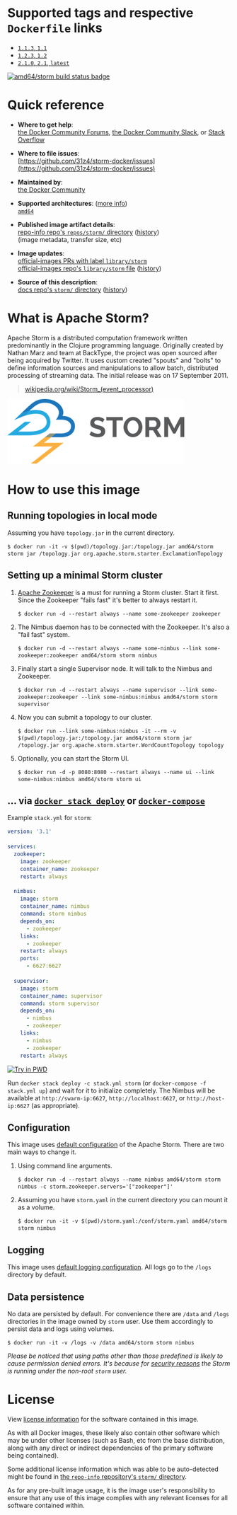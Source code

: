 <!--

********************************************************************************

WARNING:

    DO NOT EDIT "storm/README.md"

    IT IS AUTO-GENERATED

    (from the other files in "storm/" combined with a set of templates)

********************************************************************************

-->

# Supported tags and respective `Dockerfile` links

-	[`1.1.3`, `1.1`](https://github.com/31z4/storm-docker/blob/664a7f4730f58be00fd7fe0526d2c13180107c6f/1.1.3/Dockerfile)
-	[`1.2.3`, `1.2`](https://github.com/31z4/storm-docker/blob/664a7f4730f58be00fd7fe0526d2c13180107c6f/1.2.3/Dockerfile)
-	[`2.1.0`, `2.1`, `latest`](https://github.com/31z4/storm-docker/blob/664a7f4730f58be00fd7fe0526d2c13180107c6f/2.1.0/Dockerfile)

[![amd64/storm build status badge](https://img.shields.io/jenkins/s/https/doi-janky.infosiftr.net/job/multiarch/job/amd64/job/storm.svg?label=amd64/storm%20%20build%20job)](https://doi-janky.infosiftr.net/job/multiarch/job/amd64/job/storm/)

# Quick reference

-	**Where to get help**:  
	[the Docker Community Forums](https://forums.docker.com/), [the Docker Community Slack](https://blog.docker.com/2016/11/introducing-docker-community-directory-docker-community-slack/), or [Stack Overflow](https://stackoverflow.com/search?tab=newest&q=docker)

-	**Where to file issues**:  
	[https://github.com/31z4/storm-docker/issues](https://github.com/31z4/storm-docker/issues)

-	**Maintained by**:  
	[the Docker Community](https://github.com/31z4/storm-docker)

-	**Supported architectures**: ([more info](https://github.com/docker-library/official-images#architectures-other-than-amd64))  
	[`amd64`](https://hub.docker.com/r/amd64/storm/)

-	**Published image artifact details**:  
	[repo-info repo's `repos/storm/` directory](https://github.com/docker-library/repo-info/blob/master/repos/storm) ([history](https://github.com/docker-library/repo-info/commits/master/repos/storm))  
	(image metadata, transfer size, etc)

-	**Image updates**:  
	[official-images PRs with label `library/storm`](https://github.com/docker-library/official-images/pulls?q=label%3Alibrary%2Fstorm)  
	[official-images repo's `library/storm` file](https://github.com/docker-library/official-images/blob/master/library/storm) ([history](https://github.com/docker-library/official-images/commits/master/library/storm))

-	**Source of this description**:  
	[docs repo's `storm/` directory](https://github.com/docker-library/docs/tree/master/storm) ([history](https://github.com/docker-library/docs/commits/master/storm))

# What is Apache Storm?

Apache Storm is a distributed computation framework written predominantly in the Clojure programming language. Originally created by Nathan Marz and team at BackType, the project was open sourced after being acquired by Twitter. It uses custom created "spouts" and "bolts" to define information sources and manipulations to allow batch, distributed processing of streaming data. The initial release was on 17 September 2011.

> [wikipedia.org/wiki/Storm_(event_processor)](https://en.wikipedia.org/wiki/Storm_(event_processor))

![logo](https://raw.githubusercontent.com/docker-library/docs/81d5cc2864be8fca7676abc044d974e8481d1d06/storm/logo.png)

# How to use this image

## Running topologies in local mode

Assuming you have `topology.jar` in the current directory.

```console
$ docker run -it -v $(pwd)/topology.jar:/topology.jar amd64/storm storm jar /topology.jar org.apache.storm.starter.ExclamationTopology
```

## Setting up a minimal Storm cluster

1.	[Apache Zookeeper](https://zookeeper.apache.org/) is a must for running a Storm cluster. Start it first. Since the Zookeeper "fails fast" it's better to always restart it.

	```console
	$ docker run -d --restart always --name some-zookeeper zookeeper
	```

2.	The Nimbus daemon has to be connected with the Zookeeper. It's also a "fail fast" system.

	```console
	$ docker run -d --restart always --name some-nimbus --link some-zookeeper:zookeeper amd64/storm storm nimbus
	```

3.	Finally start a single Supervisor node. It will talk to the Nimbus and Zookeeper.

	```console
	$ docker run -d --restart always --name supervisor --link some-zookeeper:zookeeper --link some-nimbus:nimbus amd64/storm storm supervisor
	```

4.	Now you can submit a topology to our cluster.

	```console
	$ docker run --link some-nimbus:nimbus -it --rm -v $(pwd)/topology.jar:/topology.jar amd64/storm storm jar /topology.jar org.apache.storm.starter.WordCountTopology topology
	```

5.	Optionally, you can start the Storm UI.

	```console
	$ docker run -d -p 8080:8080 --restart always --name ui --link some-nimbus:nimbus amd64/storm storm ui
	```

## ... via [`docker stack deploy`](https://docs.docker.com/engine/reference/commandline/stack_deploy/) or [`docker-compose`](https://github.com/docker/compose)

Example `stack.yml` for `storm`:

```yaml
version: '3.1'

services:
  zookeeper:
    image: zookeeper
    container_name: zookeeper
    restart: always

  nimbus:
    image: storm
    container_name: nimbus
    command: storm nimbus
    depends_on:
      - zookeeper
    links:
      - zookeeper
    restart: always
    ports:
      - 6627:6627

  supervisor:
    image: storm
    container_name: supervisor
    command: storm supervisor
    depends_on:
      - nimbus
      - zookeeper
    links:
      - nimbus
      - zookeeper
    restart: always
```

[![Try in PWD](https://github.com/play-with-docker/stacks/raw/cff22438cb4195ace27f9b15784bbb497047afa7/assets/images/button.png)](http://play-with-docker.com?stack=https://raw.githubusercontent.com/docker-library/docs/9efeec18b6b2ed232cf0fbd3914b6211e16e242c/storm/stack.yml)

Run `docker stack deploy -c stack.yml storm` (or `docker-compose -f stack.yml up`) and wait for it to initialize completely. The Nimbus will be available at `http://swarm-ip:6627`, `http://localhost:6627`, or `http://host-ip:6627` (as appropriate).

## Configuration

This image uses [default configuration](https://github.com/apache/storm/blob/v2.0.0/conf/defaults.yaml) of the Apache Storm. There are two main ways to change it.

1.	Using command line arguments.

	```console
	$ docker run -d --restart always --name nimbus amd64/storm storm nimbus -c storm.zookeeper.servers='["zookeeper"]'
	```

2.	Assuming you have `storm.yaml` in the current directory you can mount it as a volume.

	```console
	$ docker run -it -v $(pwd)/storm.yaml:/conf/storm.yaml amd64/storm storm nimbus
	```

## Logging

This image uses [default logging configuration](https://github.com/apache/storm/tree/v2.0.0/log4j2). All logs go to the `/logs` directory by default.

## Data persistence

No data are persisted by default. For convenience there are `/data` and `/logs` directories in the image owned by `storm` user. Use them accordingly to persist data and logs using volumes.

```console
$ docker run -it -v /logs -v /data amd64/storm storm nimbus
```

*Please be noticed that using paths other than those predefined is likely to cause permission denied errors. It's because for [security reasons](https://docs.docker.com/engine/userguide/eng-image/dockerfile_best-practices/#user) the Storm is running under the non-root `storm` user.*

# License

View [license information](http://storm.apache.org/about/free-and-open-source.html) for the software contained in this image.

As with all Docker images, these likely also contain other software which may be under other licenses (such as Bash, etc from the base distribution, along with any direct or indirect dependencies of the primary software being contained).

Some additional license information which was able to be auto-detected might be found in [the `repo-info` repository's `storm/` directory](https://github.com/docker-library/repo-info/tree/master/repos/storm).

As for any pre-built image usage, it is the image user's responsibility to ensure that any use of this image complies with any relevant licenses for all software contained within.
